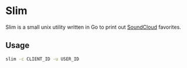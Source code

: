 # Slim

Slim is a small unix utility written in Go to print out [SoundCloud](https://developers.soundcloud.com/) favorites.

## Usage

```bash
slim -c CLIENT_ID -u USER_ID
```
